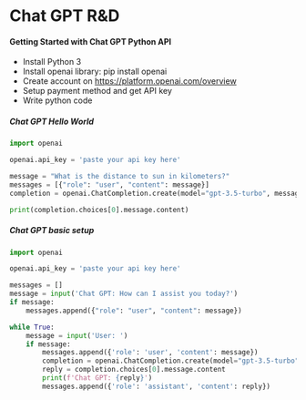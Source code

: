 # Chat GPT R&D

#### Getting Started with Chat GPT Python API
- Install Python 3
- Install openai library: pip install openai
- Create account on https://platform.openai.com/overview
- Setup payment method and get API key
- Write python code

##### Chat GPT Hello World
```Python
import openai

openai.api_key = 'paste your api key here'

message = "What is the distance to sun in kilometers?"
messages = [{"role": "user", "content": message}]
completion = openai.ChatCompletion.create(model="gpt-3.5-turbo", messages=messages)

print(completion.choices[0].message.content)
```

##### Chat GPT basic setup
```Python
import openai

openai.api_key = 'paste your api key here'

messages = []
message = input('Chat GPT: How can I assist you today?')
if message:
    messages.append({"role": "user", "content": message})

while True:
    message = input('User: ')
    if message:
        messages.append({'role': 'user', 'content': message})
        completion = openai.ChatCompletion.create(model="gpt-3.5-turbo", messages=messages)
        reply = completion.choices[0].message.content
        print(f'Chat GPT: {reply}')
        messages.append({'role': 'assistant', 'content': reply})
```